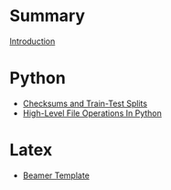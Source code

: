 # Summary

[Introduction](introduction.md)

# Python

- [Checksums and Train-Test Splits](python/checksum_train_test.md)
- [High-Level File Operations In Python](python/shutil.md)

# Latex

- [Beamer Template](latex/beamer_template.md)
